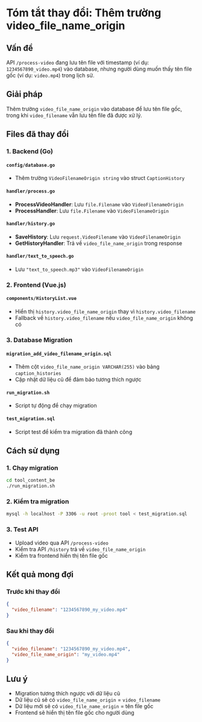 # Tóm tắt thay đổi: Thêm trường video_file_name_origin

## Vấn đề
API `/process-video` đang lưu tên file với timestamp (ví dụ: `1234567890_video.mp4`) vào database, nhưng người dùng muốn thấy tên file gốc (ví dụ: `video.mp4`) trong lịch sử.

## Giải pháp
Thêm trường `video_file_name_origin` vào database để lưu tên file gốc, trong khi `video_filename` vẫn lưu tên file đã được xử lý.

## Files đã thay đổi

### 1. Backend (Go)

#### `config/database.go`
- Thêm trường `VideoFilenameOrigin string` vào struct `CaptionHistory`

#### `handler/process.go`
- **ProcessVideoHandler**: Lưu `file.Filename` vào `VideoFilenameOrigin`
- **ProcessHandler**: Lưu `file.Filename` vào `VideoFilenameOrigin`

#### `handler/history.go`
- **SaveHistory**: Lưu `request.VideoFilename` vào `VideoFilenameOrigin`
- **GetHistoryHandler**: Trả về `video_file_name_origin` trong response

#### `handler/text_to_speech.go`
- Lưu `"text_to_speech.mp3"` vào `VideoFilenameOrigin`

### 2. Frontend (Vue.js)

#### `components/HistoryList.vue`
- Hiển thị `history.video_file_name_origin` thay vì `history.video_filename`
- Fallback về `history.video_filename` nếu `video_file_name_origin` không có

### 3. Database Migration

#### `migration_add_video_filename_origin.sql`
- Thêm cột `video_file_name_origin VARCHAR(255)` vào bảng `caption_histories`
- Cập nhật dữ liệu cũ để đảm bảo tương thích ngược

#### `run_migration.sh`
- Script tự động để chạy migration

#### `test_migration.sql`
- Script test để kiểm tra migration đã thành công

## Cách sử dụng

### 1. Chạy migration
```bash
cd tool_content_be
./run_migration.sh
```

### 2. Kiểm tra migration
```bash
mysql -h localhost -P 3306 -u root -proot tool < test_migration.sql
```

### 3. Test API
- Upload video qua API `/process-video`
- Kiểm tra API `/history` trả về `video_file_name_origin`
- Kiểm tra frontend hiển thị tên file gốc

## Kết quả mong đợi

### Trước khi thay đổi
```json
{
  "video_filename": "1234567890_my_video.mp4"
}
```

### Sau khi thay đổi
```json
{
  "video_filename": "1234567890_my_video.mp4",
  "video_file_name_origin": "my_video.mp4"
}
```

## Lưu ý
- Migration tương thích ngược với dữ liệu cũ
- Dữ liệu cũ sẽ có `video_file_name_origin` = `video_filename`
- Dữ liệu mới sẽ có `video_file_name_origin` = tên file gốc
- Frontend sẽ hiển thị tên file gốc cho người dùng 